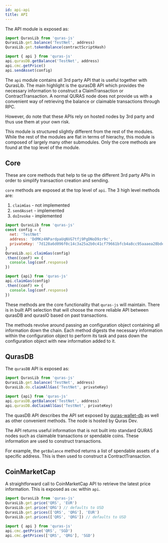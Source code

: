 ```yaml
---
id: api-api
title: API
---
```


The API module is exposed as:

```js
import QurasLib from 'quras-js'
QurasLib.get.balance('TestNet', address)
QurasLib.get.tokenBalance(contractScriptHash)

import { api } from 'quras-js'
api.qurasDB.getBalance('TestNet', address)
api.cmc.getPrice()
api.sendAsset(config)
```

The `api` module contains all 3rd party API that is useful together with QurasLib. The main highlight is the qurasDB API which provides the necessary information to construct a ClaimTransaction or ContractTransaction. A normal QURAS node does not provide us with a convenient way of retrieving the balance or claimable transactions through RPC.

However, do note that these APIs rely on hosted nodes by 3rd party and thus use them at your own risk.

This module is structured slightly different from the rest of the modules. While the rest of the modules are flat in terms of hierachy, this module is composed of largely many other submodules. Only the core methods are found at the top level of the module.

## Core

These are core methods that help to tie up the different 3rd party APIs in order to simplify transaction creation and sending.

`core` methods are exposed at the top level of `api`. The 3 high level methods are:

1. `claimGas` - not implemented
2. `sendAsset` - implemented
3. `doInvoke` - implemented

```js
import QurasLib from 'quras-js'
const config = {
  net: 'TestNet'
  address: 'DdMKz4NPardpaUqNVG7tfj9PgDNoD9zr9c',
  privateKey: '7d128a6d096f0c14c3a25a2b0c41cf79661bfcb4a8cc95aaaea28bde4d732344'
}
QurasLib.api.claimGas(config)
.then((conf) => {
  console.log(conf.response)
})

import {api} from 'quras-js'
api.claimGas(config)
.then((conf) => {
  console.log(conf.response)
})
```

These methods are the core functionality that `quras-js` will maintain. There is in built API selection that will choose the more reliable API between qurasDB and qurasIO based on past transactions.

The methods revolve around passing an configuration object containing all information down the chain. Each method digests the necessary information within the configuration object to perform its task and pass down the configuration object with new information added to it.

## QurasDB

The `qurasDB` API is exposed as:

```js
import QurasLib from 'quras-js'
QurasLib.get.balance('TestNet', address)
QurasLib.do.claimAllGas('TestNet', privateKey)

import {api} from 'quras-js'
api.qurasDB.getBalance('TestNet', address)
api.qurasDB.doClaimAllGas('TestNet', privateKey)
```

The quasDB API describes the API set exposed by [quras-wallet-db](https://bitbucket.org/qurasblockchain) as well as other convenient methods. The node is hosted by Quras Dev.

The API returns useful information that is not built into standard QURAS nodes such as claimable transactions or spendable coins. These information are used to construct transactions.

For example, the `getBalance` method returns a list of spendable assets of a specific address. This is then used to construct a ContractTransaction.

## CoinMarketCap

A straightforward call to CoinMarketCap API to retrieve the latest price information. This is exposed as `cmc` within `api`.

```js
import QurasLib from 'quras-js'
QurasLib.get.price('QRS', 'EUR')
QurasLib.get.price('QRG') // defaults to USD
QurasLib.get.prices(['QRS', 'QRG'], 'EUR')
QurasLib.get.prices(['QRS', 'QRG']) // defaults to USD

import { api } from 'quras-js'
api.cmc.getPrice('QRS', 'SGD')
api.cmc.getPrices(['QRS', 'QRG'], 'SGD')
```